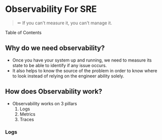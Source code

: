 # Observability For SRE

>✏ If you can't measure it, you can't manage it.

Table of Contents


## Why do we need observability?
* Once you have your system up and running, we need to measure its state to be able to identify if any issue occurs.
* It also helps to know the source of the problem in order to know where to look instead of relying on the engineer ability solely.






## How does Observability work?
- Observability works on 3 pillars
	1. Logs
	2. Metrics
	3. Traces






### Logs
